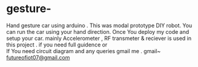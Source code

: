 # gesture-
Hand gesture car using arduino .
This was modal prototype DIY robot.
You can run the car using your hand direction.
Once You deploy my code and setup your car.
mainly Accelerometer , RF transmeter & reciever is used in this project .
if you need full guidence or  
If You need circuit diagram and any queries gmail me .
gmail~ futureofiot07@gmail.com
